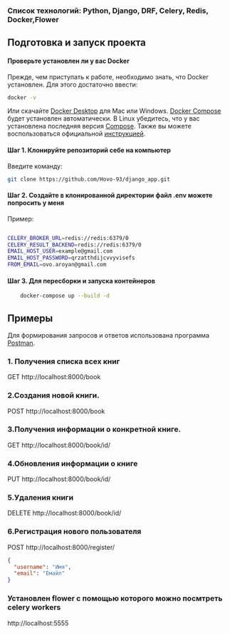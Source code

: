  ### Список технологий: Python, Django, DRF, Celery, Redis, Docker,Flower
 
## Подготовка и запуск проекта
#### Проверьте установлен ли у вас Docker
Прежде, чем приступать к работе, необходимо знать, что Docker установлен. Для этого достаточно ввести:
```bash
docker -v
```
Или скачайте [Docker Desktop](https://www.docker.com/products/docker-desktop) для Mac или Windows. [Docker Compose](https://docs.docker.com/compose) будет установлен автоматически. В Linux убедитесь, что у вас установлена последняя версия [Compose](https://docs.docker.com/compose/install/). Также вы можете воспользоваться официальной [инструкцией](https://docs.docker.com/engine/install/).

#### Шаг 1. Клонируйте репозиторий себе на компьютер
Введите команду:
```bash
git clone https://github.com/Hovo-93/django_app.git
```
#### Шаг 2. Создайте в клонированной директории файл .env можете попросить у меня 
Пример:
```bash

CELERY_BROKER_URL=redis://redis:6379/0
CELERY_RESULT_BACKEND=redis://redis:6379/0
EMAIL_HOST_USER=example@gmail.com
EMAIL_HOST_PASSWORD=qrzatthdijcvvyvisefs
FROM_EMAIL=ovo.aroyan@gmail.com

```

#### Шаг 3. Для пересборки и запуска контейнеров
```bash
    docker-compose up --build -d 

```

## Примеры
Для формирования запросов и ответов использована программа [Postman](https://www.postman.com/).
### 1. Получения списка всех книг
GET http://localhost:8000/book

### 2.Создания новой книги.
POST http://localhost:8000/book

### 3.Получения информации о конкретной книге.
GET http://localhost:8000/book/id/

### 4.Обновления информации о книге
PUT http://localhost:8000/book/id/

### 5.Удаления книги
DELETE http://localhost:8000/book/id/

### 6.Регистрация нового пользователя
POST http://localhost:8000/register/
```json
{
  "username": "Имя",
  "email": "Емайл"
}
```
### Установлен flower с помощью которого можно посмтреть celery workers
http://localhost:5555
